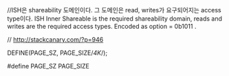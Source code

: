 
//ISH은 shareability 도메인이다. 그 도메인은 read, writes가 요구되어지는 access type이다.
ISH Inner Shareable is the required shareability domain, reads and writes are the required
access types. Encoded as option = 0b1011 .

// http://stackcanary.com/?p=946

DEFINE(PAGE_SZ,               PAGE_SIZE/*4K*/);

#define PAGE_SZ PAGE_SIZE
